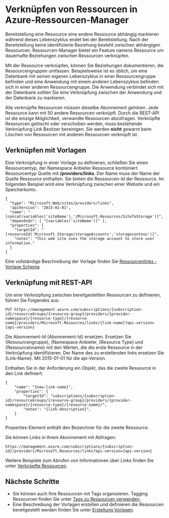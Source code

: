 <properties 
    pageTitle="Verknüpfen von Ressourcen in Azure-Ressourcen-Manager | Microsoft Azure" 
    description="Erstellen einer Verknüpfung zwischen verwandten Ressourcen in verschiedenen Ressourcengruppen in Azure-Ressourcen-Manager." 
    services="azure-resource-manager" 
    documentationCenter="" 
    authors="tfitzmac" 
    manager="timlt" 
    editor="tysonn"/>

<tags 
    ms.service="azure-resource-manager" 
    ms.workload="multiple" 
    ms.tgt_pltfrm="na" 
    ms.devlang="na" 
    ms.topic="article" 
    ms.date="08/01/2016" 
    ms.author="tomfitz"/>

# <a name="linking-resources-in-azure-resource-manager"></a>Verknüpfen von Ressourcen in Azure-Ressourcen-Manager

Bereitstellung eine Ressource eine andere Ressource abhängig markieren während dieses Lebenszyklus endet bei der Bereitstellung. Nach der Bereitstellung keine identifizierte Beziehung besteht zwischen abhängigen Ressourcen. Ressourcen-Manager bietet ein Feature namens Ressource um dauerhafte Beziehungen zwischen Ressourcen verknüpfen.

Mit der Ressource verknüpfen, können Sie Beziehungen dokumentieren, die Ressourcengruppen umfassen. Beispielsweise ist es üblich, um eine Datenbank mit seinen eigenen Lebenszyklus in einer Ressourcengruppe befinden und eine Anwendung mit einem anderen Lebenszyklus befinden sich in einer anderen Ressourcengruppe. Die Anwendung verbindet sich mit der Datenbank sollten Sie eine Verknüpfung zwischen der Anwendung und der Datenbank zu markieren. 

Alle verknüpfte Ressourcen müssen dieselbe Abonnement gehören. Jede Ressource kann mit 50 andere Ressourcen verknüpft. Durch die REST-API ist die einzige Möglichkeit, verwandte Ressourcen abzufragen. Verknüpfte Ressourcen gelöscht oder verschoben werden, muss bestehende Verknüpfung Link Besitzer bereinigen. Sie werden **nicht** gewarnt beim Löschen von Ressourcen mit anderen Ressourcen verknüpft ist.

## <a name="linking-in-templates"></a>Verknüpfen mit Vorlagen

Eine Verknüpfung in einer Vorlage zu definieren, schließen Sie einen Ressourcentyp, der Namespace Anbieter Ressource kombiniert Ressourcentyp Quelle mit **/providers/links**. Der Name muss der Name der Quelle Ressource enthalten. Sie bieten die Ressourcen-Id der Ressource. Im folgenden Beispiel wird eine Verknüpfung zwischen einer Website und ein Speicherkonto.

    {
      "type": "Microsoft.Web/sites/providers/links",
      "apiVersion": "2015-01-01",
      "name": "[concat(variables('siteName'),'/Microsoft.Resources/SiteToStorage')]",
      "dependsOn": [ "[variables('siteName')]" ],
      "properties": {
        "targetId": "[resourceId('Microsoft.Storage/storageAccounts','storagecontoso')]",
        "notes": "This web site uses the storage account to store user information."
      }
    }


Eine vollständige Beschreibung der Vorlage finden Sie [Ressourcenlinks - Vorlage Schema](resource-manager-template-links.md).

## <a name="linking-with-rest-api"></a>Verknüpfung mit REST-API

Um eine Verknüpfung zwischen bereitgestellten Ressourcen zu definieren, führen Sie Folgendes aus:

    PUT https://management.azure.com/subscriptions/{subscription-id}/resourceGroups/{resource-group}/providers/{provider-namespace}/{resource-type}/{resource-name}/providers/Microsoft.Resources/links/{link-name}?api-version={api-version}

Die Abonnement-Id {Abonnement-Id} ersetzen. Ersetzen Sie {Ressourcengruppe}, {Namespace Anbieter, {Resource Type} und {Ressourcenname} mit den Werten, die die erste Ressource in der Verknüpfung identifizieren. Der Name des zu erstellenden links ersetzen Sie {Link-Name}. Mit 2015-01-01 für die api-Version.

Enthalten Sie in der Anforderung ein Objekt, das die zweite Ressource in den Link definiert:

    {
        "name": "{new-link-name}",
        "properties": {
            "targetId": "subscriptions/{subscription-id}/resourceGroups/{resource-group}/providers/{provider-namespace}/{resource-type}/{resource-name}/",
            "notes": "{link-description}",
        }
    }

Properties-Element enthält den Bezeichner für die zweite Ressource.

Sie können Links in Ihrem Abonnement mit Abfragen:

    https://management.azure.com/subscriptions/{subscription-id}/providers/Microsoft.Resources/links?api-version={api-version}

Weitere Beispiele zum Abrufen von Informationen über Links finden Sie unter [Verknüpfte Ressourcen](https://msdn.microsoft.com/library/azure/mt238499.aspx).

## <a name="next-steps"></a>Nächste Schritte

- Sie können auch Ihre Ressourcen mit Tags organisieren. Tagging Ressourcen finden Sie unter [Tags zu Ressourcen verwenden](resource-group-using-tags.md).
- Eine Beschreibung der Vorlagen erstellen und definieren die Ressourcen bereitgestellt werden finden Sie unter [Erstellung Vorlagen](resource-group-authoring-templates.md).
